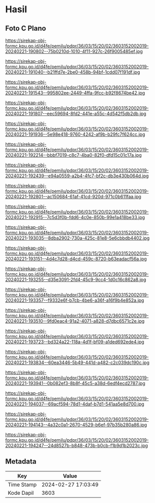 # Hasil

## Foto C Plano

https://sirekap-obj-formc.kpu.go.id/d4fe/pemilu/pdpr/36/03/15/20/02/3603152002019-20240221-190802--75b0210d-1010-4f11-927c-26f9005485ef.jpg

https://sirekap-obj-formc.kpu.go.id/d4fe/pemilu/pdpr/36/03/15/20/02/3603152002019-20240221-191040--b21ffd7e-2be0-458b-94bf-1cdd07f191df.jpg

https://sirekap-obj-formc.kpu.go.id/d4fe/pemilu/pdpr/36/03/15/20/02/3603152002019-20240221-191543--995802ee-2449-4ffa-9fcc-b92f8674be42.jpg

https://sirekap-obj-formc.kpu.go.id/d4fe/pemilu/pdpr/36/03/15/20/02/3603152002019-20240221-191807--eec59694-8fd2-441e-a55c-4d542f5db2db.jpg

https://sirekap-obj-formc.kpu.go.id/d4fe/pemilu/pdpr/36/03/15/20/02/3603152002019-20240221-191936--5e98e418-9760-4242-af9b-b29fc7f624cc.jpg

https://sirekap-obj-formc.kpu.go.id/d4fe/pemilu/pdpr/36/03/15/20/02/3603152002019-20240221-192214--bbbf7019-c8c7-4ba0-82f0-dfd15c01c17a.jpg

https://sirekap-obj-formc.kpu.go.id/d4fe/pemilu/pdpr/36/03/15/20/02/3603152002019-20240221-192439--e94a0559-a2b4-4fc7-bf2c-db3e430b064d.jpg

https://sirekap-obj-formc.kpu.go.id/d4fe/pemilu/pdpr/36/03/15/20/02/3603152002019-20240221-192801--ac150684-61af-41cd-920d-971c0b611faa.jpg

https://sirekap-obj-formc.kpu.go.id/d4fe/pemilu/pdpr/36/03/15/20/02/3603152002019-20240221-192915--7c5d3f0b-fdd6-4c0e-850b-99e1a418be33.jpg

https://sirekap-obj-formc.kpu.go.id/d4fe/pemilu/pdpr/36/03/15/20/02/3603152002019-20240221-193035--8dba2902-730a-425c-81e8-5e6cbbdb4402.jpg

https://sirekap-obj-formc.kpu.go.id/d4fe/pemilu/pdpr/36/03/15/20/02/3603152002019-20240221-193151--4d4c7d28-d4cd-459c-8720-b63eadacf56a.jpg

https://sirekap-obj-formc.kpu.go.id/d4fe/pemilu/pdpr/36/03/15/20/02/3603152002019-20240221-193255--d35e3091-2fd4-45c9-9cc4-1d0c16c862a8.jpg

https://sirekap-obj-formc.kpu.go.id/d4fe/pemilu/pdpr/36/03/15/20/02/3603152002019-20240221-193357--f9332e6f-b7cb-4be6-a36f-a16f9b4e852a.jpg

https://sirekap-obj-formc.kpu.go.id/d4fe/pemilu/pdpr/36/03/15/20/02/3603152002019-20240221-193510--9fd0eac4-91a2-4071-a828-d7dbc6571c2e.jpg

https://sirekap-obj-formc.kpu.go.id/d4fe/pemilu/pdpr/36/03/15/20/02/3603152002019-20240221-193723--bd324a22-118a-4d1f-bf09-a1ded692ede4.jpg

https://sirekap-obj-formc.kpu.go.id/d4fe/pemilu/pdpr/36/03/15/20/02/3603152002019-20240221-193834--60ea3446-5b49-441d-a482-c2c039dc190c.jpg

https://sirekap-obj-formc.kpu.go.id/d4fe/pemilu/pdpr/36/03/15/20/02/3603152002019-20240221-193941--0b082ef3-8b8f-45c5-a38d-6edf4ecd2787.jpg

https://sirekap-obj-formc.kpu.go.id/d4fe/pemilu/pdpr/36/03/15/20/02/3603152002019-20240221-194037--69acf594-78d1-4daf-b7d1-541aa5e8d700.jpg

https://sirekap-obj-formc.kpu.go.id/d4fe/pemilu/pdpr/36/03/15/20/02/3603152002019-20240221-194143--4a32c0a1-2670-4529-b6ef-97b35b280a86.jpg

https://sirekap-obj-formc.kpu.go.id/d4fe/pemilu/pdpr/36/03/15/20/02/3603152002019-20240221-194247--24d8527b-b848-473b-b0cb-f1b9d1b2023c.jpg


## Metadata

| Key        | Value               |
| ---------- | ------------------- |
| Time Stamp | 2024-02-27 17:03:49 |
| Kode Dapil | 3603                |



